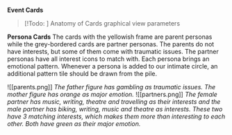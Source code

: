 **Event Cards**

> [!Todo: ] Anatomy of Cards
> graphical view
> parameters
>

**Persona Cards**
The cards with the yellowish frame are parent personas while the grey-bordered cards are partner personas. The parents do not have interests, but some of them come with traumatic issues. The partner personas have all interest icons to match with.
Each persona brings an emotional pattern. Whenever a persona is added to our intimate circle, an additional pattern tile should be drawn from the pile.

![[parents.png]]
*The father figure has gambling as traumatic issues. The mother figure has orange as major emotion.* 
![[partners.png]]
*The female partner has music, writing, theatre and travelling as their interests and the male partner has biking, writing, music and theatre as interests. These two have 3 matching interests, which makes them more than interesting to each other. Both have green as their major emotion.* 